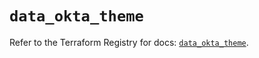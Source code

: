 # `data_okta_theme`

Refer to the Terraform Registry for docs: [`data_okta_theme`](https://registry.terraform.io/providers/okta/okta/4.7.0/docs/data-sources/theme).
